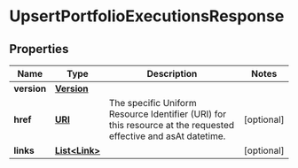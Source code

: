

# UpsertPortfolioExecutionsResponse

## Properties

Name | Type | Description | Notes
------------ | ------------- | ------------- | -------------
**version** | [**Version**](Version.md) |  | 
**href** | [**URI**](URI.md) | The specific Uniform Resource Identifier (URI) for this resource at the requested effective and asAt datetime. |  [optional]
**links** | [**List&lt;Link&gt;**](Link.md) |  |  [optional]



